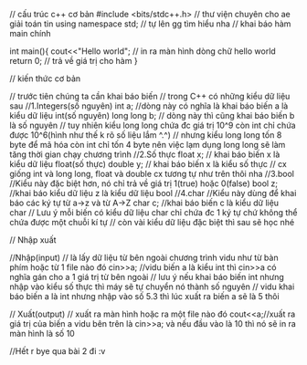 // cấu trúc c++ cơ bản
#include <bits/stdc++.h> // thư viện chuyên cho ae giải toán tin
using namespace std; // tự lên gg tìm hiểu nha 
// khai báo hàm main chính

int main(){
	cout<<"Hello world"; // in ra màn hình dòng chữ hello world
	return 0; // trả về giá trị cho hàm
}

// kiến thức cơ bản

// trước tiên chúng ta cần khai báo biến
// trong C++ có những kiểu dữ liệu sau
//1.Integers(số nguyên)
int a;   //dòng này có nghĩa là khai báo biến a là kiểu dữ liệu int(số nguyên)
long long b; // dòng này thì cũng khai báo biến b là số nguyên
// tuy nhiên kiểu long long chứa đc giá trị 10^9 còn int chỉ chứa được 10^6(hình như thế k rõ số liệu lắm ^.^)
// nhưng kiểu long long tốn 8 byte để mã hóa còn int chỉ tốn 4 byte nên việc lạm dụng long long sẽ làm tăng thời gian chạy chương trình
//2.Số thực
float x; // khai báo biến x là kiểu dữ liệu float(số thực)
double y; // khai báo biến x là kiểu số thực
// cx giống int và long long, float và double cx tương tự như trên thôi nha
//3.bool
//Kiểu này đặc biệt hơn, nó chỉ trả về giá trị 1(true) hoặc 0(false)
bool z; //khai báo kiểu dữ liệu z là kiểu dữ liệu bool
//4.char
//Kiểu này dùng để khai báo các ký tự từ a->z và từ A->Z
char c; //khai báo biến c là kiểu dữ liệu char
// Lưu ý mỗi biến có kiểu dữ liệu char chỉ chứa đc 1 ký tự chứ không thể chứa được một chuỗi kí tự
// còn vài kiểu dữ liệu đặc biệt thì sau sẽ học nhé

// Nhập xuất

//Nhập(input)
// là lấy dữ liệu từ bên ngoài chương trình vidu như từ bàn phím hoặc từ 1 file nào đó
cin>>a; //vidu biến a là kiểu int thì cin>>a có nghĩa gán cho a 1 giá trị từ bên ngoài
// lưu ý nếu khai báo biến int nhưng nhập vào kiểu số thực thì máy sẽ tự chuyển nó thành số nguyên
// vidu khai báo biến a là int nhưng nhập vào số 5.3 thì lúc xuất ra biến a sẽ là 5 thôi

// Xuất(output)
// xuất ra màn hình hoặc ra một file nào đó
cout<<a;//xuất ra giá trị của biến a vidu bên trên là cin>>a; và nếu đầu vào là 10 thì nó sẽ in ra màn hình là số 10

//Hết r bye qua bài 2 đi :v
